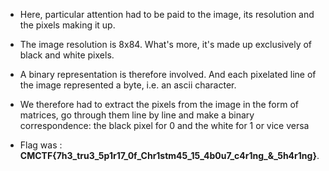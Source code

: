 - Here, particular attention had to be paid to the image, its resolution and the pixels making it up.

- The image resolution is 8x84. What's more, it's made up exclusively of black and white pixels.

- A binary representation is therefore involved. And each pixelated line of the image represented a byte, i.e. an ascii character.

- We therefore had to extract the pixels from the image in the form of matrices, go through them line by line and make a binary correspondence: the black pixel for 0 and the white for 1 or vice versa

- Flag was : **CMCTF{7h3_tru3_5p1r17_0f_Chr1stm45_15_4b0u7_c4r1ng_&_5h4r1ng}**.